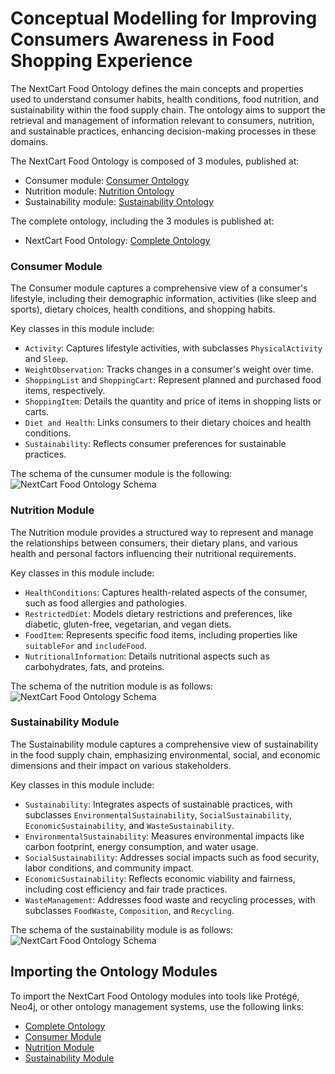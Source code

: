 # Conceptual Modelling for Improving Consumers Awareness in Food Shopping Experience
The NextCart Food Ontology defines the main concepts and properties used to understand consumer habits, health conditions, food nutrition, and sustainability within the food supply chain. The ontology aims to support the retrieval and management of information relevant to consumers, nutrition, and sustainable practices, enhancing decision-making processes in these domains.

The NextCart Food Ontology is composed of 3 modules, published at:

- Consumer module: [Consumer Ontology](https://anonymous.4open.science/r/ER-2024-Food-Sustainability/consumer.owl)
- Nutrition module: [Nutrition Ontology](https://anonymous.4open.science/r/ER-2024-Food-Sustainability/health-dietary.owl)
- Sustainability module: [Sustainability Ontology](https://anonymous.4open.science/r/ER-2024-Food-Sustainability/sustainability.owl)

The complete ontology, including the 3 modules is published at:
- NextCart Food Ontology: [Complete Ontology](https://anonymous.4open.science/r/ER-2024-Food-Sustainability/complete.owl)


### Consumer Module

The Consumer module captures a comprehensive view of a consumer's lifestyle, including their demographic information, activities (like sleep and sports), dietary choices, health conditions, and shopping habits. 

Key classes in this module include:
- `Activity`: Captures lifestyle activities, with subclasses `PhysicalActivity` and `Sleep`.
- `WeightObservation`: Tracks changes in a consumer's weight over time.
- `ShoppingList` and `ShoppingCart`: Represent planned and purchased food items, respectively.
- `ShoppingItem`: Details the quantity and price of items in shopping lists or carts.
- `Diet and Health`: Links consumers to their dietary choices and health conditions.
- `Sustainability`: Reflects consumer preferences for sustainable practices.

The schema of the cunsumer module is the following:
![NextCart Food Ontology Schema](https://anonymous.4open.science/r/ER-2024-Food-Sustainability/images/consumer-habits.png)

### Nutrition Module

The Nutrition module provides a structured way to represent and manage the relationships between consumers, their dietary plans, and various health and personal factors influencing their nutritional requirements.

Key classes in this module include:
- `HealthConditions`: Captures health-related aspects of the consumer, such as food allergies and pathologies.
- `RestrictedDiet`: Models dietary restrictions and preferences, like diabetic, gluten-free, vegetarian, and vegan diets.
- `FoodItem`: Represents specific food items, including properties like `suitableFor` and `includeFood`.
- `NutritionalInformation`: Details nutritional aspects such as carbohydrates, fats, and proteins.

The schema of the nutrition module is as follows:
![NextCart Food Ontology Schema](https://anonymous.4open.science/r/ER-2024-Food-Sustainability/images/food-health.png)

### Sustainability Module

The Sustainability module captures a comprehensive view of sustainability in the food supply chain, emphasizing environmental, social, and economic dimensions and their impact on various stakeholders.

Key classes in this module include:
- `Sustainability`: Integrates aspects of sustainable practices, with subclasses `EnvironmentalSustainability`, `SocialSustainability`, `EconomicSustainability`, and `WasteSustainability`.
- `EnvironmentalSustainability`: Measures environmental impacts like carbon footprint, energy consumption, and water usage.
- `SocialSustainability`: Addresses social impacts such as food security, labor conditions, and community impact.
- `EconomicSustainability`: Reflects economic viability and fairness, including cost efficiency and fair trade practices.
- `WasteManagement`: Addresses food waste and recycling processes, with subclasses `FoodWaste`, `Composition`, and `Recycling`.

The schema of the sustainability module is as follows:
![NextCart Food Ontology Schema](https://anonymous.4open.science/r/ER-2024-Food-Sustainability/images/sustainability.png)


## Importing the Ontology Modules

To import the NextCart Food Ontology modules into tools like Protégé, Neo4j, or other ontology management systems, use the following links:

- [Complete Ontology](https://anonymous.4open.science/api/repo/ER-2024-Food-Sustainability/file/consumer.owl)
- [Consumer Module](https://anonymous.4open.science/api/repo/ER-2024-Food-Sustainability/file/consumer.owl)
- [Nutrition Module](https://anonymous.4open.science/api/repo/ER-2024-Food-Sustainability/file/health-dietary.owl)
- [Sustainability Module](https://anonymous.4open.science/api/repo/ER-2024-Food-Sustainability/file/sustainability.owl)
